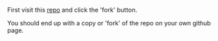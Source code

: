 First visit this
[repo](https://github.com/GitCertifiedCollaborator/PullRequestCertification)
and click the 'fork' button.

You should end up with a copy or 'fork' of the repo on your own github page.
